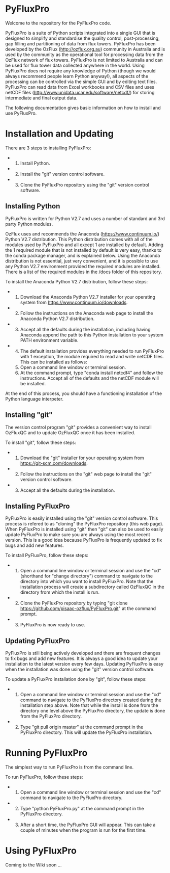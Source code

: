 # PyFluxPro

Welcome to the repository for the PyFluxPro code.

PyFluxPro is a suite of Python scripts integrated into a single GUI that is designed to simplify and standardise the quality control, post-processing, gap filling and partitioning of data from flux towers.  PyFluxPro has been developed by the OzFlux (http://ozflux.org.au) community in Australia and is used by the community as the operational tool for processing data from the OzFlux network of flux towers.  PyFluxPro is not limited to Australia and can be used for flux tower data collected anywhere in the world.  Using PyFluxPro does not require any knowledge of Python (though we would always recommend people learn Python anyway!), all aspects of the processing can be controlled via the simple GUI and by editing text files.  PyFluxPro can read data from Excel workbooks and CSV files and uses netCDF files (http://www.unidata.ucar.edu/software/netcdf/) for storing intermediate and final output data.

The following documentation gives basic information on how to install and use PyFluxPro.

# Installation and Updating
There are 3 steps to installing PyFluxPro:
* 1. Install Python.
* 2. Install the "git" version control software.
* 3. Clone the PyFluxPro repository using the "git" version control software.

## Installing Python
PyFluxPro is written for Python V2.7 and uses a number of standard and 3rd party Python modules.

OzFlux uses and recommends the Anaconda (https://www.continuum.io/) Python V2.7 distribution.  This Python distribution comes with all of the modules used by PyFluxPro and all except 1 are installed by default.  Adding the 1 required module that is not installed by default is very easy, thanks to the conda package manager, and is explained below.  Using the Anaconda distribution is not essential, just very convenient, and it is possible to use any Python V2.7 environment provided the required modules are installed.  There is a list of the required modules in the /docs folder of this repository.

To install the Anaconda Python V2.7 distribution, follow these steps:
* 1. Download the Anaconda Python V2.7 installer for your operating system from https://www.continuum.io/downloads.
* 2. Follow the instructions on the Anaconda web page to install the Anaconda Python V2.7 distribution.
* 3. Accept all the defaults during the installation, including having Anaconda append the path to this Python installation to your system PATH environment variable.
* 4. The default installation provides everything needed to run PyFluxPro with 1 exception, the module required to read and write netCDF files.  This can be installed as follows:
  1. Open a command line window or terminal session.
  2. At the command prompt, type "conda install netcdf4" and follow the instructions.  Accept all of the defaults and the netCDF module will be installed.

At the end of this process, you should have a functioning installation of the Python language interpeter.

## Installing "git"
The version control program "git" provides a convenient way to install OzFluxQC and to update OzFluxQC once it has been installed.

To install "git", follow these steps:
* 1. Download the "git" installer for your operating system from https://git-scm.com/downloads.
* 2. Follow the instructions on the "git" web page to install the "git" version control software.
* 3. Accept all the defaults during the installation.

## Installing PyFluxPro
PyFluxPro is easily installed using the "git" version control software.  This process is refered to as "cloning" the PyFluxPro repository (this web page).  When PyFluxPro is installed using "git" then "git" can also be used to easily update PyFluxPro to make sure you are always using the most recent version.  This is a good idea because PyFluxPro is frequently updated to fix bugs and add new features.

To install PyFluxPro, follow these steps:
* 1. Open a command line window or terminal session and use the "cd" (shorthand for "change directory") command to navigate to the directory into which you want to install PyFluxPro.  Note that the installation process will create a subdirectory called OzFluxQC in the directory from which the install is run.
* 2. Clone the PyFluxPro repository by typing "git clone https://github.com/pisaac-ozflux/PyFluxPro.git" at the command prompt.
* 3. PyFluxPro is now ready to use.

## Updating PyFluxPro
PyFluxPro is still being actively developed and there are frequent changes to fix bugs and add new features.  It is always a good idea to update your installation to the latest version every few days.  Updating PyFluxPro is easy when the installation was done using the "git" version control software.

To update a PyFluxPro installation done by "git", follow these steps:
* 1. Open a command line window or terminal session and use the "cd" command to navigate to the PyFluxPro directory created during the installation step above.  Note that while the install is done from the directory one level above the PyFluxPro directory, the update is done from the PyFluxPro directory.
* 2. Type "git pull origin master" at the command prompt in the PyFluxPro directory.  This will update the PyFluxPro installation.

# Running PyFluxPro
The simplest way to run PyFluxPro is from the command line.

To run PyFluxPro, follow these steps:
* 1. Open a command line window or terminal session and use the "cd" command to navigate to the PyFluxPro directory.
* 2. Type "python PyFluxPro.py" at the command prompt in the PyFluxPro directory.
* 3. After a short time, the PyFluxPro GUI will appear.  This can take a couple of minutes when the program is run for the first time.

# Using PyFluxPro
Coming to the Wiki soon ...
